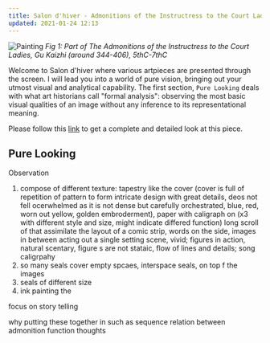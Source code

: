 ```yaml
---
title: Salon d'hiver - Admonitions of the Instructress to the Court Ladies
updated: 2021-01-24 12:13
---
```


![Painting](https://lh3.googleusercontent.com/joqNC1MPWjjPRPeqEnMsURxE0G1VaUQBgeqE7-Rg-xg0P48O8npxnrWXyRV9c9doZ5M30vXQmIJT9TvOW3LhMHdHUBFd=s2048)
*Fig 1: Part of The Admonitions of the Instructress to the Court Ladies, Gu Kaizhi (around 344-406), 5thC-7thC*

Welcome to Salon d'hiver where various artpieces are presented through the screen. I will lead you into a world of pure vision, bringing out your utmost visual and analytical capability. The first section, `Pure Looking` deals with what art historians call "formal analysis": observing the most basic visual qualities of an image without any inference to its representational meaning.

Please follow this [link](https://www.britishmuseum.org/collection/object/A_1903-0408-0-1) to get a complete and detailed look at this piece.

## Pure Looking 

Observation
1. compose of different texture: tapestry like the cover (cover is full of repetition of pattern to form intricate design with great details, deos not fell ocerwhelmed as it is not dense but carefully orchestrated, blue, red, worn out yellow, golden embroderment), paper with caligraph on (x3 with different style and size, might indicate differed function) long scroll of that assimilate the layout of a comic strip, words on the side, images in between acting out a single setting scene, vivid; figures in action, natural scentary, figure s are not stataic, flow of lines and details; song caligrpahy 
2. so many seals cover empty spcaes, interspace seals, on top f the images 
3. seals of different size 
4. ink painting the 

focus on story telling 

why putting these together in such as sequence relation between 
admonition function thoughts 






